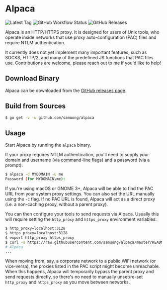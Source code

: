 # Alpaca

![Latest Tag][2] ![GitHub Workflow Status][3] ![GitHub Releases][4]

Alpaca is an HTTP/HTTPS proxy. It is designed for users of Unix tools, who
operate inside networks that use proxy auto-configuration (PAC) files and
require NTLM authentication.

It currently does not yet implement many important features, such as SOCKS,
HTTP/2, and many of the predefined JS functions that PAC files use.
Contributions are welcome, please reach out to me if you'd like to help!

## Download Binary

Alpaca can be downloaded from the [GitHub releases page][1].

## Build from Sources

```sh
$ go get -v -u github.com/samuong/alpaca
```

## Usage

Start Alpaca by running the `alpaca` binary.

If your proxy requires NTLM authentication, you'll need to supply your domain and
username (via command-line flags) and a password (via a prompt):

```sh
$ alpaca -d MYDOMAIN -u me
Password (for MYDOMAIN\me):
```

If you're using macOS or GNOME 3+, Alpaca will be able to find the PAC URL from
your system proxy settings. You can also set the URL manually using the `-C`
flag. If no PAC URL is found, Alpaca will act as a direct proxy (i.e. a
non-caching proxy, without a parent proxy).

You can then configure your tools to send requests via Alpaca. Usually this
will require setting the `http_proxy` and `https_proxy` environment variables:

```sh
$ http_proxy=localhost:3128
$ https_proxy=localhost:3128
$ export http_proxy https_proxy
$ curl -s https://raw.githubusercontent.com/samuong/alpaca/master/README.md
# Alpaca
...
```

When moving from, say, a corporate network to a public WiFi network (or
vice-versa), the proxies listed in the PAC script might become unreachable.
When this happens, Alpaca will temporarily bypass the parent proxy and send
requests directly, so there's no need to manually unset/re-set `http_proxy` and
`https_proxy` as you move between networks.

[1]: https://github.com/samuong/alpaca/releases
[2]: https://img.shields.io/github/v/tag/samuong/alpaca.svg?logo=github&label=latest
[3]: https://img.shields.io/github/workflow/status/samuong/alpaca/Continuous%20Integration/master
[4]: https://img.shields.io/github/downloads/samuong/alpaca/latest/total
